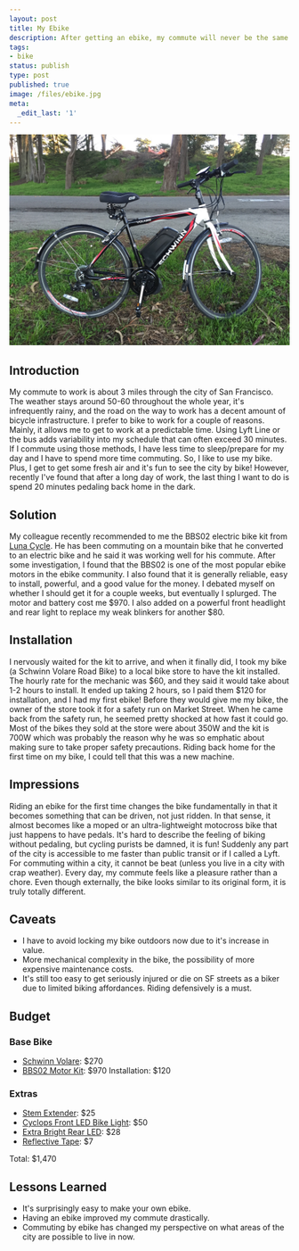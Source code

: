 ```yaml
---
layout: post
title: My Ebike
description: After getting an ebike, my commute will never be the same.
tags:
- bike
status: publish
type: post
published: true
image: /files/ebike.jpg
meta:
  _edit_last: '1'
---
```


![Photo of bike](/files/ebike.jpg)

## Introduction

My commute to work is about 3 miles through the city of San Francisco. The weather stays around 50-60 throughout the whole year, it's infrequently rainy, and the road on the way to work has a decent amount of bicycle infrastructure. I prefer to bike to work for a couple of reasons. Mainly, it allows me to get to work at a predictable time. Using Lyft Line or the bus adds variability into my schedule that can often exceed 30 minutes. If I commute using those methods, I have less time to sleep/prepare for my day and I have to spend more time commuting. So, I like to use my bike. Plus, I get to get some fresh air and it's fun to see the city by bike! However, recently I've found that after a long day of work, the last thing I want to do is spend 20 minutes pedaling back home in the dark.

## Solution

My colleague recently recommended to me the BBS02 electric bike kit from [Luna Cycle](http://www.lunacycle.com). He has been commuting on a mountain bike that he converted to an electric bike and he said it was working well for his commute. After some investigation, I found that the BBS02 is one of the most popular ebike motors in the ebike community. I also found that it is generally reliable, easy to install, powerful, and a good value for the money. I debated myself on whether I should get it for a couple weeks, but eventually I splurged. The motor and battery cost me $970. I also added on a powerful front headlight and rear light to replace my weak blinkers for another $80.

## Installation

I nervously waited for the kit to arrive, and when it finally did, I took my bike (a Schwinn Volare Road Bike) to a local bike store to have the kit installed. The hourly rate for the mechanic was $60, and they said it would take about 1-2 hours to install. It ended up taking 2 hours, so I paid them $120 for installation, and I had my first ebike! Before they would give me my bike, the owner of the store took it for a safety run on Market Street. When he came back from the safety run, he seemed pretty shocked at how fast it could go. Most of the bikes they sold at the store were about 350W and the kit is 700W which was probably the reason why he was so emphatic about making sure to take proper safety precautions. Riding back home for the first time on my bike, I could tell that this was a new machine.


## Impressions

Riding an ebike for the first time changes the bike fundamentally in that it becomes something that can be driven, not just ridden. In that sense, it almost becomes like a moped or an ultra-lightweight motocross bike that just happens to have pedals. It's hard to describe the feeling of biking without pedaling, but cycling purists be damned, it is fun! Suddenly any part of the city is accessible to me faster than public transit or if I called a Lyft. For commuting within a city, it cannot be beat (unless you live in a city with crap weather). Every day, my commute feels like a pleasure rather than a chore. Even though externally, the bike looks similar to its original form, it is truly totally different.

## Caveats

* I have to avoid locking my bike outdoors now due to it's increase in value.
* More mechanical complexity in the bike, the possibility of more expensive maintenance costs.
* It's still too easy to get seriously injured or die on SF streets as a biker due to limited biking affordances. Riding defensively is a must.

## Budget

### Base Bike

* [Schwinn Volare](http://www.amazon.com/Schwinn-Mens-Volare-1200-Bike/dp/B00P0IN13K): $270
* [BBS02 Motor Kit](http://lunacycle.com/motors/mid-drive-kits/bafang-mid-drive-and-parts/bafang-bbs02-750w-mid-drive-with-upgraded-3077-controller/): $970
Installation: $120

### Extras

* [Stem Extender](http://www.amazon.com/Delta-Pro-Stem-Raiser-Black/dp/B007WEQIT4): $25
* [Cyclops Front LED Bike Light](http://lunacycle.com/black-friday/luna-cycle-cyclops-led-light-extra-power/): $50
* [Extra Bright Rear LED](http://lunacycle.com/extras/lights/x5-rear-light-w-laser/): $28
* [Reflective Tape](http://www.amazon.com/gp/product/B000BQRIV2?psc=1&redirect=true&ref_=oh_aui_detailpage_o06_s01): $7

Total: $1,470

## Lessons Learned

* It's surprisingly easy to make your own ebike.
* Having an ebike improved my commute drastically.
* Commuting by ebike has changed my perspective on what areas of the city are possible to live in now.

